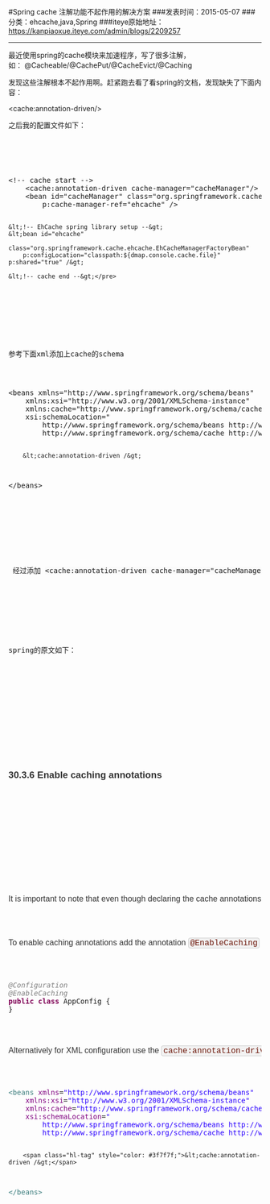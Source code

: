 #Spring cache 注解功能不起作用的解决方案
###发表时间：2015-05-07
###分类：ehcache,java,Spring
###iteye原始地址：<a href="https://kanpiaoxue.iteye.com/admin/blogs/2209257" target="_blank">https://kanpiaoxue.iteye.com/admin/blogs/2209257</a>

---

<div class="iteye-blog-content-contain" style="font-size: 14px;"> 
 <p>最近使用spring的cache模块来加速程序，写了很多注解，如：&nbsp;@Cacheable/@CachePut/@CacheEvict/@Caching</p> 
 <p>发现这些注解根本不起作用啊。赶紧跑去看了看spring的文档，发现缺失了下面内容：</p> 
 <p>&lt;cache:annotation-driven/&gt;&nbsp;</p> 
 <p>之后我的配置文件如下：</p> 
 <p>&nbsp;</p> 
 <p>&nbsp;</p> 
 <pre name="code" class="xml">	
&lt;!-- cache start --&gt;
	&lt;cache:annotation-driven cache-manager="cacheManager"/&gt; 
	&lt;bean id="cacheManager" class="org.springframework.cache.ehcache.EhCacheCacheManager"
		p:cache-manager-ref="ehcache" /&gt;

	&lt;!-- EhCache spring library setup --&gt;
	&lt;bean id="ehcache"
		class="org.springframework.cache.ehcache.EhCacheManagerFactoryBean"
		p:configLocation="classpath:${dmap.console.cache.file}" p:shared="true" /&gt;

	&lt;!-- cache end --&gt;</pre> 
 <p>&nbsp;</p> 
 <p>参考下面xml添加上cache的schema</p> 
 <pre name="code" class="xml">&lt;beans xmlns="http://www.springframework.org/schema/beans"
    xmlns:xsi="http://www.w3.org/2001/XMLSchema-instance"
    xmlns:cache="http://www.springframework.org/schema/cache"
    xsi:schemaLocation="
        http://www.springframework.org/schema/beans http://www.springframework.org/schema/beans/spring-beans.xsd
        http://www.springframework.org/schema/cache http://www.springframework.org/schema/cache/spring-cache.xsd"&gt;

        &lt;cache:annotation-driven /&gt;

&lt;/beans&gt;</pre> 
 <p>&nbsp;</p> 
 <p>&nbsp;经过添加&nbsp;<span style="font-family: monospace; line-height: 1.5; background-color: #fafafa;">&lt;cache:annotation-driven cache-manager="cacheManager"/&gt; 之后我的cache注解能用了。&nbsp;</span></p> 
 <p>&nbsp;</p> 
 <p>spring的原文如下：</p> 
 <div class="titlepage" style="margin: 0pt; color: #333333; font-family: Helvetica, Arial, Freesans, Clean, sans-serif; font-size: medium; line-height: 25.6000003814697px;"> 
  <div style="margin: 0pt;"> 
   <div style="margin: 0pt;"> 
    <h3 class="title" style="">30.3.6&nbsp;Enable caching annotations</h3> 
   </div> 
  </div> 
 </div> 
 <p style="margin-bottom: 15px; color: #333333; font-family: Helvetica, Arial, Freesans, Clean, sans-serif; font-size: medium; line-height: 25.6000003814697px;">It is important to note that even though declaring the cache annotations does not automatically trigger their actions - like many things in Spring, the feature has to be declaratively enabled (which means if you ever suspect caching is to blame, you can disable it by removing only one configuration line rather than all the annotations in your code).</p> 
 <p style="margin-top: 15px; margin-bottom: 15px; color: #333333; font-family: Helvetica, Arial, Freesans, Clean, sans-serif; font-size: medium; line-height: 25.6000003814697px;">To enable caching annotations add the annotation&nbsp;<code class="literal" style="font-size: 16px; font-family: Consolas, 'Liberation Mono', Courier, monospace; color: #6d180b; border: 1px solid #cccccc; border-radius: 4px; padding: 1px 3px 0px; white-space: nowrap; background-color: #f2f2f2;">@EnableCaching</code>&nbsp;to one of your&nbsp;<code class="literal" style="font-size: 16px; font-family: Consolas, 'Liberation Mono', Courier, monospace; color: #6d180b; border: 1px solid #cccccc; border-radius: 4px; padding: 1px 3px 0px; white-space: nowrap; background-color: #f2f2f2;">@Configuration</code>&nbsp;classes:</p> 
 <pre class="programlisting"><em><span class="hl-annotation" style="color: gray;">@Configuration</span></em>
<em><span class="hl-annotation" style="color: gray;">@EnableCaching</span></em>
<span class="hl-keyword" style="color: #7f0055; font-weight: bold;">public</span> <span class="hl-keyword" style="color: #7f0055; font-weight: bold;">class</span> AppConfig {
}</pre> 
 <p style="margin-top: 15px; margin-bottom: 15px; color: #333333; font-family: Helvetica, Arial, Freesans, Clean, sans-serif; font-size: medium; line-height: 25.6000003814697px;">Alternatively for XML configuration use the&nbsp;<code class="literal" style="font-size: 16px; font-family: Consolas, 'Liberation Mono', Courier, monospace; color: #6d180b; border: 1px solid #cccccc; border-radius: 4px; padding: 1px 3px 0px; white-space: nowrap; background-color: #f2f2f2;">cache:annotation-driven</code>&nbsp;element:</p> 
 <pre class="programlisting"><span class="hl-tag" style="color: #3f7f7f;">&lt;beans</span> <span class="hl-attribute" style="color: #7f007f;">xmlns</span>=<span class="hl-value" style="color: #2a00ff;">"http://www.springframework.org/schema/beans"</span>
    <span class="hl-attribute" style="color: #7f007f;">xmlns:xsi</span>=<span class="hl-value" style="color: #2a00ff;">"http://www.w3.org/2001/XMLSchema-instance"</span>
    <span class="hl-attribute" style="color: #7f007f;">xmlns:cache</span>=<span class="hl-value" style="color: #2a00ff;">"http://www.springframework.org/schema/cache"</span>
    <span class="hl-attribute" style="color: #7f007f;">xsi:schemaLocation</span>=<span class="hl-value" style="color: #2a00ff;">"
        http://www.springframework.org/schema/beans http://www.springframework.org/schema/beans/spring-beans.xsd
        http://www.springframework.org/schema/cache http://www.springframework.org/schema/cache/spring-cache.xsd"</span><span class="hl-tag" style="color: #3f7f7f;">&gt;</span>

        <span class="hl-tag" style="color: #3f7f7f;">&lt;cache:annotation-driven /&gt;</span>

<span class="hl-tag" style="color: #3f7f7f;">&lt;/beans&gt;</span></pre> 
 <p>&nbsp;</p> 
</div>